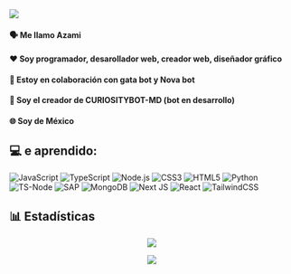<img src="https://github.com/AzamiWithLogic/AzamiWithLogic/blob/main/12b99ca0-7df7-4a5b-929d-fc3dad1fbabf.jpeg" />
</p>

#### 🗣️ Me llamo Azami
#### ❤️ Soy programador, desarollador web, creador web, diseñador gráfico 
#### 🔰 Estoy en colaboración con gata bot y Nova bot
#### 👑 Soy el creador de CURIOSITYBOT-MD (bot en desarrollo)
#### 🌐 Soy de México 

## 💻 e aprendido:
![JavaScript](https://img.shields.io/badge/javascript-%23323330?style=for-the-badge&logo=javascript&logoColor=%23F7DF1E) ![TypeScript](https://img.shields.io/badge/TypeScript-007ACC?style=for-the-badge&logo=typescript&logoColor=white) ![Node.js](https://img.shields.io/badge/Node.js-43853D?style=for-the-badge&logo=node.js&logoColor=white) ![CSS3](https://img.shields.io/badge/css3-%231572B6.svg?style=for-the-badge&logo=css3&logoColor=white) ![HTML5](https://img.shields.io/badge/html5-%23E34F26.svg?style=for-the-badge&logo=html5&logoColor=white) ![Python](https://img.shields.io/badge/Python-3776AB?style=for-the-badge&logo=python&logoColor=white) ![TS-Node](https://img.shields.io/badge/ts--node-3178C6?style=for-the-badge&logo=ts-node&logoColor=white) ![SAP](https://img.shields.io/badge/SAP-0FAAFF?style=for-the-badge&logo=sap&logoColor=white) ![MongoDB](https://img.shields.io/badge/MongoDB-4EA94B?style=for-the-badge&logo=mongodb&logoColor=white) ![Next JS](https://img.shields.io/badge/Next-black?style=for-the-badge&logo=next.js&logoColor=white) ![React](https://img.shields.io/badge/react-%2320232a.svg?style=for-the-badge&logo=react&logoColor=%2361DAFB) ![TailwindCSS](https://img.shields.io/badge/tailwindcss-%2338B2AC.svg?style=for-the-badge&logo=tailwind-css&logoColor=white)

## 📊 Estadísticas

<p align="center"><a href="https://github.com/AzamiWithLogic"><img src="https://github-readme-stats.vercel.app/api?username=Azamiwithlogic&show_icons=true&theme=tokyonight"></a></p>
<p align="center">
  <a href="https://github.com/AzamiWithLogic"><img src="https://github-readme-stats.vercel.app/api/top-langs?username=Azamiwithlogic&bg_color=30,e96443,904e95&title_color=fff&text_color=fff&hide_border=true&show_icons=true&layout=compact" /></a>
</p>
